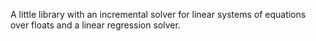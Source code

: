 A little library with an incremental solver for linear systems of equations over floats and a linear regression solver.